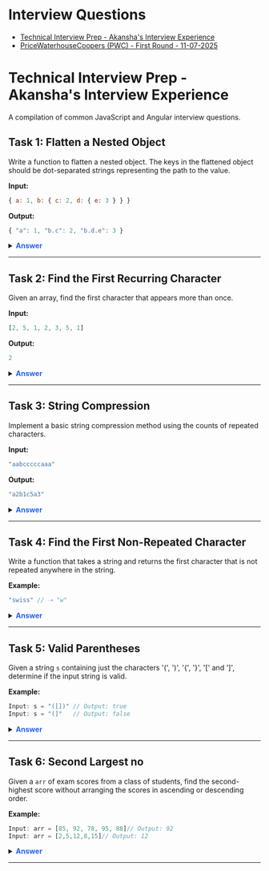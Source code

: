 # Interview Questions
  - [Technical Interview Prep - Akansha's Interview Experience](#technical-interview-prep---akanshas-interview-experience)
  - [PriceWaterhouseCoopers (PWC) - First Round - 11-07-2025](#pricewaterhousecoopers-pwc---first-round---11-07-2025)

# Technical Interview Prep - Akansha's Interview Experience

A compilation of common JavaScript and Angular interview questions.

## Task 1: Flatten a Nested Object

Write a function to flatten a nested object. The keys in the flattened object should be dot-separated strings representing the path to the value.

**Input:**
```javascript
{ a: 1, b: { c: 2, d: { e: 3 } } }
```

**Output:**
```javascript
{ "a": 1, "b.c": 2, "b.d.e": 3 }
```

<details>
<summary><span style="color: #2563eb; font-weight: bold;">Answer</span></summary>

This can be solved using a recursive function that keeps track of the current path. When a non-object value is found, the path and value are added to the result.

```javascript
function flattenObject(obj, parentKey = '', result = {}) {
  for (const key in obj) {
    if (obj.hasOwnProperty(key)) {
      const newKey = parentKey ? `${parentKey}.${key}` : key;
      if (typeof obj[key] === 'object' && obj[key] !== null && !Array.isArray(obj[key])) {
        flattenObject(obj[key], newKey, result);
      } else {
        result[newKey] = obj[key];
      }
    }
  }
  return result;
}

const nestedObj = { a: 1, b: { c: 2, d: { e: 3 } } };
console.log(flattenObject(nestedObj));
```

</details>

---

## Task 2: Find the First Recurring Character

Given an array, find the first character that appears more than once.

**Input:**
```javascript
[2, 5, 1, 2, 3, 5, 1]
```

**Output:**
```javascript
2
```

<details>
<summary><span style="color: #2563eb; font-weight: bold;">Answer</span></summary>

The most efficient way to solve this is by using a `Set` to keep track of the numbers we've seen. We iterate through the array, and for each element, we check if it's already in our set. The first one we find is our answer. This approach has a time complexity of O(n).

```javascript
function findFirstRecurring(arr) {
  const seen = new Set();
  for (let i = 0; i < arr.length; i++) {
    if (seen.has(arr[i])) {
      return arr[i];
    }
    seen.add(arr[i]);
  }
  return undefined; // No recurring character found
}

const inputArray = [2, 5, 1, 2, 3, 5, 1];
console.log(findFirstRecurring(inputArray)); // Output: 2
```

</details>

---

## Task 3: String Compression

Implement a basic string compression method using the counts of repeated characters.

**Input:**
```javascript
"aabcccccaaa"
```

**Output:**
```javascript
"a2b1c5a3"
```

<details>
<summary><span style="color: #2563eb; font-weight: bold;">Answer</span></summary>

Iterate through the string, keeping a count of consecutive characters. When the character changes or the string ends, append the character and its count to the result string.

```javascript
function compressString(str) {
  if (!str) return "";
  
  let compressed = '';
  let count = 1;

  for (let i = 0; i < str.length; i++) {
    if (str[i] === str[i + 1]) {
      count++;
    } else {
      compressed += str[i] + count;
      count = 1;
    }
  }
  return compressed;
}

console.log(compressString("aabcccccaaa")); // Output: "a2b1c5a3"
```

</details>

---

## Task 4: Find the First Non-Repeated Character

Write a function that takes a string and returns the first character that is not repeated anywhere in the string.

**Example:**
```javascript
"swiss" // ➝ "w"
```

<details>
<summary><span style="color: #2563eb; font-weight: bold;">Answer</span></summary>

First, create a frequency map of all characters in the string. Then, iterate through the string a second time and return the first character that has a count of 1 in your map.

```javascript
function firstNonRepeatedCharacter(s) {
  const charCount = {};
  
  for (const char of s) {
    charCount[char] = (charCount[char] || 0) + 1;
  }
  
  for (const char of s) {
    if (charCount[char] === 1) {
      return char;
    }
  }
  
  return null;
}

console.log(firstNonRepeatedCharacter("swiss")); // "w"
```

</details>

---

## Task 5: Valid Parentheses

Given a string `s` containing just the characters '(', ')', '{', '}', '[' and ']', determine if the input string is valid.

**Example:**
```javascript
Input: s = "([])" // Output: true
Input: s = "(]"   // Output: false
```

<details>
<summary><span style="color: #2563eb; font-weight: bold;">Answer</span></summary>

This is a classic use case for a stack data structure. Iterate through the string: if you see an opening bracket, push it onto the stack. If you see a closing bracket, check if the stack is empty or if its top element is the corresponding opening bracket. If it is, pop the stack. If not, the string is invalid. At the end, the string is valid only if the stack is empty.

```javascript
function isValidParentheses(s) {
    const stack = [];
    const map = {
        "(": ")",
        "[": "]",
        "{": "}",
    };

    for (let i = 0; i < s.length; i++) {
        let char = s[i];
        if (map[char]) {
            stack.push(char);
        } else {
            let lastOpen = stack.pop();
            if (char !== map[lastOpen]) {
                return false;
            }
        }
    }
    return stack.length === 0;
};

console.log(isValidParentheses("()[]{}")); // true
console.log(isValidParentheses("([)]"));   // false
```

</details>

---
## Task 6: Second Largest no

Given a `arr` of exam scores from a class of students, find the second-highest score without arranging the scores in ascending or descending order.

**Example:**
```javascript
Input: arr = [85, 92, 78, 95, 88]// Output: 92
Input: arr = [2,5,12,8,15]// Output: 12
```

<details>
<summary><span style="color: #2563eb; font-weight: bold;">Answer</span></summary>

The most efficient way to find the second-largest number without sorting is to iterate through the array just once. You'll need   `two variables` : one to track the `largest number` and another to track the `second largest`.

```javascript
function findSecondLargest(arr) {
  if (arr.length < 2) {
    return "Array should have at least two numbers.";
  }

  let largest = -Infinity;
  let secondLargest = -Infinity;

  for (let i = 0; i < arr.length; i++) {
    const currentNumber = arr[i];

    if (currentNumber > largest) {
      secondLargest = largest;
      largest = currentNumber;
    } else if (currentNumber > secondLargest && currentNumber !== largest) {
      secondLargest = currentNumber;
    }
  }

  return secondLargest;
}

const numbers = [10, 5, 20, 8, 15];
const result = findSecondLargest(numbers);
console.log(result); // Output: 15
```

</details>

---

